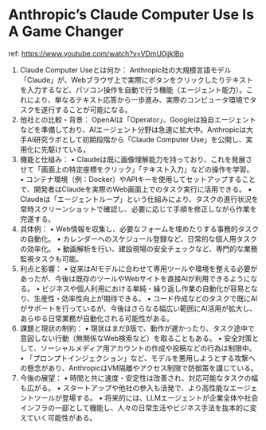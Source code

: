 # Anthropic’s Claude Computer Use Is A Game Changer

ref: <https://www.youtube.com/watch?v=VDmU0jjklBo>

 1. Claude Computer Useとは何か：
Anthropic社の大規模言語モデル「Claude」が、Webブラウザ上で実際にボタンをクリックしたりテキストを入力するなど、パソコン操作を自動で行う機能（エージェント能力）。これにより、単なるテキスト応答から一歩進み、実際のコンピュータ環境でタスクを遂行することが可能になる。
 2. 他社との比較・背景：
OpenAIは「Operator」、Googleは独自エージェントなどを準備しており、AIエージェント分野は急速に拡大中。Anthropicは大手AI研究ラボとして初期段階から「Claude Computer Use」を公開し、実用化に先駆けている。
 3. 機能と仕組み：
 • Claudeは既に画像理解能力を持っており、これを発展させて「画面上の特定座標をクリック」「テキスト入力」などの操作を学習。
 • コンテナ環境（例：Docker）やAPIキーを使用してセットアップすることで、開発者はClaudeを実際のWeb画面上でのタスク実行に活用できる。
 • Claudeは「エージェントループ」という仕組みにより、タスクの進行状況を常時スクリーンショットで確認し、必要に応じて手順を修正しながら作業を完遂する。
 4. 具体例：
 • Web情報を収集し、必要なフォームを埋めたりする事務的タスクの自動化。
 • カレンダーへのスケジュール登録など、日常的な個人用タスクの効率化。
 • 動画解析を行い、建設現場の安全チェックなど、専門的な業務監視タスクも可能。
 5. 利点と影響：
 • 従来はAIモデルに合わせて専用ツールや環境を整える必要があったが、今後は既存のツールやWebサイトを直接AIが利用できるようになる。
 • ビジネスや個人利用における単純・繰り返し作業の自動化が容易となり、生産性・効率性向上が期待できる。
 • コード作成などのタスクで既にAIがサポートを行っているが、今後はさらなる幅広い範囲にAI活用が拡大し、あらゆる日常業務が自動化される可能性がある。
 6. 課題と現状の制約：
 • 現状はまだβ版で、動作が遅かったり、タスク途中で意図しない行動（無関係なWeb検索など）を取ることもある。
 • 安全対策として、ソーシャルメディア用アカウントの作成や投稿などの行為は制限中。
 • 「プロンプトインジェクション」など、モデルを悪用しようとする攻撃への懸念があり、AnthropicはVM隔離やアクセス制限で防御策を講じている。
 7. 今後の展望：
 • 時間と共に速度・安定性は改善され、対応可能なタスクの幅も広がる。
 • スタートアップや他社の参入も活発で、より高性能なエージェントツールが登場する。
 • 将来的には、LLMエージェントが企業全体や社会インフラの一部として機能し、人々の日常生活やビジネス手法を抜本的に変えていく可能性がある。
